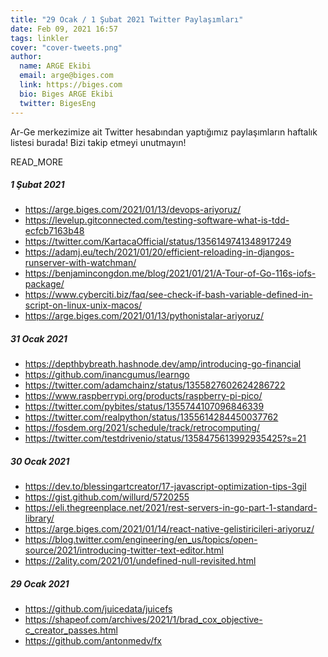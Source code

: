 ```yaml
---
title: "29 Ocak / 1 Şubat 2021 Twitter Paylaşımları"
date: Feb 09, 2021 16:57
tags: linkler
cover: "cover-tweets.png"
author:
  name: ARGE Ekibi
  email: arge@biges.com
  link: https://biges.com
  bio: Biges ARGE Ekibi
  twitter: BigesEng
---
```


Ar-Ge merkezimize ait Twitter hesabından yaptığımız paylaşımların haftalık
listesi burada! Bizi takip etmeyi unutmayın!

READ_MORE

##### 1 Şubat 2021

- https://arge.biges.com/2021/01/13/devops-ariyoruz/
- https://levelup.gitconnected.com/testing-software-what-is-tdd-ecfcb7163b48
- https://twitter.com/KartacaOfficial/status/1356149741348917249
- https://adamj.eu/tech/2021/01/20/efficient-reloading-in-djangos-runserver-with-watchman/
- https://benjamincongdon.me/blog/2021/01/21/A-Tour-of-Go-116s-iofs-package/
- https://www.cyberciti.biz/faq/see-check-if-bash-variable-defined-in-script-on-linux-unix-macos/
- https://arge.biges.com/2021/01/13/pythonistalar-ariyoruz/

##### 31 Ocak 2021

- https://depthbybreath.hashnode.dev/amp/introducing-go-financial
- https://github.com/inancgumus/learngo
- https://twitter.com/adamchainz/status/1355827602624286722
- https://www.raspberrypi.org/products/raspberry-pi-pico/
- https://twitter.com/pybites/status/1355744107096846339
- https://twitter.com/realpython/status/1355614284450037762
- https://fosdem.org/2021/schedule/track/retrocomputing/
- https://twitter.com/testdrivenio/status/1358475613992935425?s=21

##### 30 Ocak 2021

- https://dev.to/blessingartcreator/17-javascript-optimization-tips-3gil
- https://gist.github.com/willurd/5720255
- https://eli.thegreenplace.net/2021/rest-servers-in-go-part-1-standard-library/
- https://arge.biges.com/2021/01/14/react-native-gelistiricileri-ariyoruz/
- https://blog.twitter.com/engineering/en_us/topics/open-source/2021/introducing-twitter-text-editor.html
- https://2ality.com/2021/01/undefined-null-revisited.html

##### 29 Ocak 2021

- https://github.com/juicedata/juicefs
- https://shapeof.com/archives/2021/1/brad_cox_objective-c_creator_passes.html
- https://github.com/antonmedv/fx
